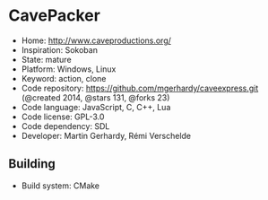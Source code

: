 # CavePacker

- Home: http://www.caveproductions.org/
- Inspiration: Sokoban
- State: mature
- Platform: Windows, Linux
- Keyword: action, clone
- Code repository: https://github.com/mgerhardy/caveexpress.git (@created 2014, @stars 131, @forks 23)
- Code language: JavaScript, C, C++, Lua
- Code license: GPL-3.0
- Code dependency: SDL
- Developer: Martin Gerhardy, Rémi Verschelde

## Building

- Build system: CMake
